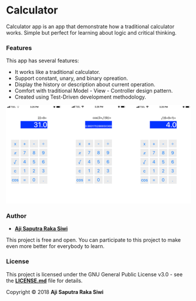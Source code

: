 # **Calculator**

Calculator app is an app that demonstrate how a traditional calculator works. Simple but perfect for learning about logic and critical thinking. 

### **Features**
This app has several features:
- It works like a traditional calculator.
- Support constant, unary, and binary opreation.
- Display the history or description about current operation.
- Comfort with traditional Model - View - Controller design pattern.
- Created using Test-Driven development methodology.

<p align="center">
  <img src="https://github.com/Ajisaputrars/Calculator/blob/master/screenshot.png" width="700" align="center">
</p>

### **Author**

* **[Aji Saputra Raka Siwi][1]**

This project is free and open. You can participate to this project to make even more better for everybody to learn.

### **License**
This project is licensed under the GNU General Public License v3.0 - see the [**LICENSE.md**][2] file for details.

Copyright © 2018 **Aji Saputra Raka Siwi**

[1]:	https://github.com/Ajisaputrars
[2]:	https://github.com/Ajisaputrars/Calculator/blob/master/LICENSE